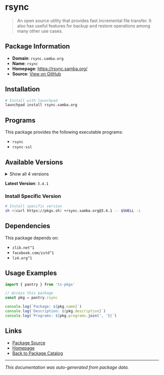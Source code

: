 # rsync

> An open source utility that provides fast incremental file transfer. It also has useful features for backup and restore operations among many other use cases.

## Package Information

- **Domain**: `rsync.samba.org`
- **Name**: `rsync`
- **Homepage**: https://rsync.samba.org/
- **Source**: [View on GitHub](https://github.com/pkgxdev/pantry/tree/main/projects/rsync.samba.org/package.yml)

## Installation

```bash
# Install with launchpad
launchpad install rsync.samba.org
```

## Programs

This package provides the following executable programs:

- `rsync`
- `rsync-ssl`

## Available Versions

<details>
<summary>Show all 4 versions</summary>

- `3.4.1`, `3.4.0`, `3.3.0`, `3.2.7`

</details>

**Latest Version**: `3.4.1`

### Install Specific Version

```bash
# Install specific version
sh <(curl https://pkgx.sh) +rsync.samba.org@3.4.1 -- $SHELL -i
```

## Dependencies

This package depends on:

- `zlib.net^1`
- `facebook.com/zstd^1`
- `lz4.org^1`

## Usage Examples

```typescript
import { pantry } from 'ts-pkgx'

// Access this package
const pkg = pantry.rsync

console.log(`Package: ${pkg.name}`)
console.log(`Description: ${pkg.description}`)
console.log(`Programs: ${pkg.programs.join(', ')}`)
```

## Links

- [Package Source](https://github.com/pkgxdev/pantry/tree/main/projects/rsync.samba.org/package.yml)
- [Homepage](https://rsync.samba.org/)
- [Back to Package Catalog](../../package-catalog.md)

---

*This documentation was auto-generated from package data.*
